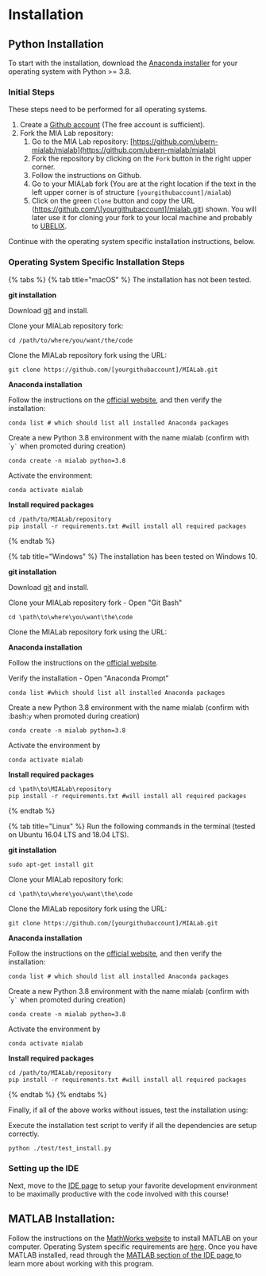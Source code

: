 # Installation

## Python Installation

To start with the installation, download the [Anaconda installer](https://www.anaconda.com/distribution/) for your operating system with Python >= 3.8.

### Initial Steps

These steps need to be performed for all operating systems.

1. Create a [Github account](https://github.com/signup?ref\_cta=Sign+up\&ref\_loc=header+logged+out\&ref\_page=%2F\&source=header-home) (The free account is sufficient).
2. Fork the MIA Lab repository:
   1. Go to the MIA Lab repository: [https://github.com/ubern-mialab/mialab](https://github.com/ubern-mialab/mialab)
   2. Fork the repository by clicking on the `Fork` button in the right upper corner.
   3. Follow the instructions on Github.
   4. Go to your MIALab fork (You are at the right location if the text in the left upper corner is of structure `[yourgithubaccount]/mialab`)
   5. Click on the green `Clone` button and copy the URL (https://github.com/\[yourgithubaccount]/mialab.git) shown. You will later use it for cloning your fork to your local machine and probably to [UBELIX](ubelix-hpc.md).

Continue with the operating system specific installation instructions, below.

### Operating System Specific Installation Steps

{% tabs %}
{% tab title="macOS" %}
The installation has not been tested.

**git installation**

Download [git](https://git-scm.com/downloads) and install.

Clone your MIALab repository fork:

```
cd /path/to/where/you/want/the/code
```

Clone the MIALab repository fork using the URL:

```
git clone https://github.com/[yourgithubaccount]/MIALab.git
```

**Anaconda installation**&#x20;

Follow the instructions on the [official website](https://docs.anaconda.com/anaconda/install/mac-os/), and then verify the installation:

```
conda list # which should list all installed Anaconda packages
```

Create a new Python 3.8 environment with the name mialab (confirm with \``` y` `` when promoted during creation)

```
conda create -n mialab python=3.8
```

Activate the environment:

```
conda activate mialab
```

**Install required packages**

```
cd /path/to/MIALab/repository
pip install -r requirements.txt #will install all required packages
```
{% endtab %}

{% tab title="Windows" %}
The installation has been tested on Windows 10.

**git installation**

Download [git](https://git-scm.com/downloads) and install.

Clone your MIALab repository fork - Open "Git Bash"

```
cd \path\to\where\you\want\the\code
```

Clone the MIALab repository fork using the URL:

**Anaconda installation**

Follow the instructions on the [official website](https://docs.anaconda.com/anaconda/install/mac-os/).

Verify the installation - Open "Anaconda Prompt"

```
conda list #which should list all installed Anaconda packages
```

Create a new Python 3.8 environment with the name mialab (confirm with :bash:`y` when promoted during creation)

```
conda create -n mialab python=3.8
```

Activate the environment by

```
conda activate mialab
```

**Install required packages**

```
cd \path\to\MIALab\repository
pip install -r requirements.txt #will install all required packages
```
{% endtab %}

{% tab title="Linux" %}
Run the following commands in the terminal (tested on Ubuntu 16.04 LTS and 18.04 LTS).

**git installation**

```
sudo apt-get install git
```

Clone your MIALab repository fork:

```
cd \path\to\where\you\want\the\code
```

Clone the MIALab repository fork using the URL:

```
git clone https://github.com/[yourgithubaccount]/MIALab.git
```

**Anaconda installation**

Follow the instructions on the [official website](https://docs.anaconda.com/anaconda/install/mac-os/), and then verify the installation:

```
conda list # which should list all installed Anaconda packages
```

Create a new Python 3.8 environment with the name mialab (confirm with \``` y` `` when promoted during creation)

```
conda create -n mialab python=3.8
```

Activate the environment by

```
conda activate mialab
```

**Install required packages**

```
cd /path/to/MIALab/repository
pip install -r requirements.txt #will install all required packages
```
{% endtab %}
{% endtabs %}

Finally, if all of the above works without issues, test the installation using:&#x20;

Execute the installation test script to verify if all the dependencies are setup correctly.

```
python ./test/test_install.py
```

### Setting up the IDE

Next, move to the [IDE page](ide.md) to setup your favorite development environment to be maximally productive with the code involved with this course!&#x20;

## MATLAB Installation:

Follow the instructions on the [MathWorks website](https://ch.mathworks.com/academia/tah-portal/universitat-bern-40639324.html) to install MATLAB on your computer. Operating System specific requirements are [here](https://ch.mathworks.com/support/requirements/matlab-system-requirements.html). Once you have MATLAB installed, read through the [MATLAB section of the IDE page ](ide.md#matlab)to learn more about working with this program.
